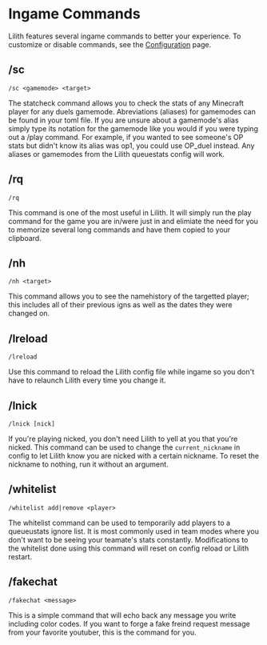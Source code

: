 # Ingame Commands

Lilith features several ingame commands to better your experience. To customize or disable commands, see the [Configuration](configuration.md) page.

## /sc
`/sc <gamemode> <target>`

The statcheck command allows you to check the stats of any Minecraft player for any duels gamemode. Abreviations (aliases) for gamemodes can be found in your toml file. If you are unsure about a gamemode's alias simply type its notation for the gamemode like you would if you were typing out a /play command. For example, if you wanted to see someone's OP stats but didn't know its alias was op1, you could use OP_duel instead. Any aliases or gamemodes from the Lilith queuestats config will work.

## /rq
`/rq`

This command is one of the most useful in Lilith. It will simply run the play command for the game you are in/were just in and elimiate the need for you to memorize several long commands and have them copied to your clipboard.

## /nh
`/nh <target>`

This command allows you to see the namehistory of the targetted player; this includes all of their previous igns as well as the dates they were changed on.

## /lreload
`/lreload`

Use this command to reload the Lilith config file while ingame so you don't have to relaunch Lilith every time you change it.

## /lnick
`/lnick [nick]`

If you're playing nicked, you don't need Lilith to yell at you that you're nicked. This command can be used to change the `current_nickname` in config to let Lilith know you are nicked with a certain nickname. To reset the nickname to nothing, run it without an argument.

## /whitelist
`/whitelist add|remove <player>`

The whitelist command can be used to temporarily add players to a queueustats ignore list. It is most commonly used in team modes where you don't want to be seeing your teamate's stats constantly. Modifications to the whitelist done using this command will reset on config reload or Lilith restart.

## /fakechat
`/fakechat <message>`

This is a simple command that will echo back any message you write including color codes. If you want to forge a fake freind request message from your favorite youtuber, this is the command for you.